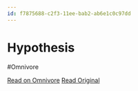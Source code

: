 ```yaml
---
id: f7875688-c2f3-11ee-bab2-ab6e1c0c97dd
---
```


# Hypothesis
#Omnivore

[Read on Omnivore](https://omnivore.app/me/hypothesis-18d7181f223)
[Read Original](https://hypothes.is/a/2u0N8sLyEe6xvQMDQUiQyw)

